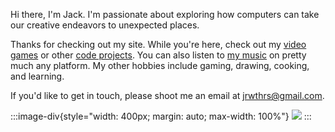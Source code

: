 Hi there, I'm Jack. I'm passionate about exploring how computers can take our creative endeavors to unexpected places.

Thanks for checking out my site. While you're here, check out my [video games](/games) or other [code projects](/code). You can also listen to [my music](https://open.spotify.com/artist/5YlW1H1QBrd7JljD30ZAMv?si=v92bsYGBQb-i4SkI6vYhvg) on pretty much any platform. My other hobbies include gaming, drawing, cooking, and learning.

If you'd like to get in touch, please shoot me an email at [jrwthrs@gmail.com](mailto:jrwthrs@gmail.com).

:::image-div{style="width: 400px; margin: auto; max-width: 100%"}
![](https://osgho0ft4qfkeusc.public.blob.vercel-storage.com/bio_bw.jpg)
:::
